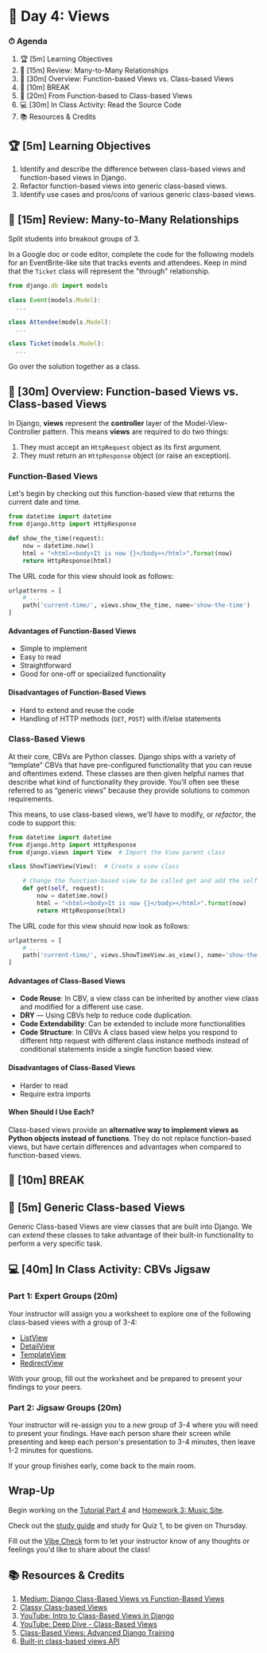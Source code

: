 # 📜 Day 4: Views

### ⏱ Agenda

1. 🏆 [5m] Learning Objectives
1. 📝 [15m] Review: Many-to-Many Relationships
1. 📖 [30m] Overview: Function-based Views vs. Class-based Views
1. 🌴 [10m] BREAK
1. 📝 [20m] From Function-based to Class-based Views
1. 💻 [30m] In Class Activity: Read the Source Code
1. 📚 Resources & Credits

## 🏆 [5m] Learning Objectives

1. Identify and describe the difference between class-based views and function-based views in Django.
1. Refactor function-based views into generic class-based views.
1. Identify use cases and pros/cons of various generic class-based views.

## 📝 [15m] Review: Many-to-Many Relationships

Split students into breakout groups of 3.

In a Google doc or code editor, complete the code for the following models for an EventBrite-like site that tracks events and attendees. Keep in mind that the `Ticket` class will represent the "through" relationship.

```js
from django.db import models

class Event(models.Model):
  ...

class Attendee(models.Model):
  ...

class Ticket(models.Model):
  ...
```

Go over the solution together as a class.

## 📖 [30m] Overview: Function-based Views vs. Class-based Views

In Django, **views** represent the **controller** layer of the Model-View-Controller pattern. This means **views** are required to do two things:

1. They must accept an `HttpRequest` object as its first argument.
2. They must return an `HttpResponse` object (or raise an exception).

### Function-Based Views

Let's begin by checking out this function-based view that returns the current date and time.

```python
from datetime import datetime
from django.http import HttpResponse

def show_the_time(request):
    now = datetime.now()
    html = "<html><body>It is now {}</body></html>".format(now)
    return HttpResponse(html)
```

The URL code for this view should look as follows:

```python
urlpatterns = [
    # ...
    path('current-time/', views.show_the_time, name='show-the-time')
]
```

#### Advantages of Function-Based Views

- Simple to implement
- Easy to read
- Straightforward
- Good for one-off or specialized functionality

#### Disadvantages of Function-Based Views

- Hard to extend and reuse the code
- Handling of HTTP methods (`GET`, `POST`) with if/else statements

### Class-Based Views

<!-- note: split into View & Generics sections -->

At their core, CBVs are Python classes. Django ships with a variety of “template” CBVs that have pre-configured functionality that you can reuse and oftentimes extend. These classes are then given helpful names that describe what kind of functionality they provide. You’ll often see these referred to as “generic views” because they provide solutions to common requirements.

This means, to use class-based views, we'll have to modify, or *refactor*, the code to support this:

```python
from datetime import datetime
from django.http import HttpResponse
from django.views import View  # Import the View parent class

class ShowTimeView(View):  # Create a view class

    # Change the function-based view to be called get and add the self param
    def get(self, request):
        now = datetime.now()
        html = "<html><body>It is now {}</body></html>".format(now)
        return HttpResponse(html)
```

The URL code for this view should now look as follows:

```python
urlpatterns = [
    # ...
    path('current-time/', views.ShowTimeView.as_view(), name='show-the-time')
]
```

#### Advantages of Class-Based Views

- **Code Reuse**: In CBV, a view class can be inherited by another view class and modified for a different use case.
- **DRY** — Using CBVs help to reduce code duplication.
- **Code Extendability**: Can be extended to include more functionalities
- **Code Structure**: In CBVs A class based view helps you respond to different http request with different class instance methods instead of conditional statements inside a single function based view.

#### Disadvantages of Class-Based Views

- Harder to read
- Require extra imports

#### When Should I Use Each?

Class-based views provide an **alternative way to implement views as Python objects instead of functions**. They do not replace function-based views, but have certain differences and advantages when compared to function-based views.

## 🌴 [10m] BREAK

## 📝 [5m] Generic Class-based Views

Generic Class-based Views are view classes that are built into Django. We can _extend_ these classes to take advantage of their built-in functionality to perform a very specific task.

## 💻 [40m] In Class Activity: CBVs Jigsaw

### Part 1: Expert Groups (20m)

Your instructor will assign you a worksheet to explore one of the following class-based views with a group of 3-4:

  - [ListView](https://docs.djangoproject.com/en/2.2/ref/class-based-views/generic-display/#listview)
  - [DetailView](https://docs.djangoproject.com/en/2.2/ref/class-based-views/generic-display/#detailview)
  - [TemplateView](https://docs.djangoproject.com/en/2.2/ref/class-based-views/base/#templateview)
  - [RedirectView](https://docs.djangoproject.com/en/3.0/ref/class-based-views/base/#redirectview)

With your group, fill out the worksheet and be prepared to present your findings to your peers.

### Part 2: Jigsaw Groups (20m)

Your instructor will re-assign you to a _new_ group of 3-4 where you will need to present your findings. Have each person share their screen while presenting and keep each person's presentation to 3-4 minutes, then leave 1-2 minutes for questions.

If your group finishes early, come back to the main room.

## Wrap-Up

Begin working on the [Tutorial Part 4](https://docs.djangoproject.com/en/2.2/intro/tutorial04/) and [Homework 3: Music Site](Projects/03-music-site.md).

Check out the [study guide](Assessments/quiz-1.md) and study for Quiz 1, to be given on Thursday.

Fill out the [Vibe Check](https://make.sc/bew1.2-vibe-check) form to let your instructor know of any thoughts or feelings you'd like to share about the class!

## 📚 Resources & Credits

1. [Medium: Django Class-Based Views vs Function-Based Views](https://medium.com/@ksarthak4ever/django-class-based-views-vs-function-based-view-e74b47b2e41b)
1. [Classy Class-based Views](http://ccbv.co.uk/)
2. [YouTube: Intro to Class-Based Views in Django](https://www.youtube.com/watch?v=-tqhhT3R6VY)
3. [YouTube: Deep Dive - Class-Based Views](https://youtu.be/Qki2m5AyfWw)
4. [Class-Based Views: Advanced Django Training](https://django-advanced-training.readthedocs.io/en/latest/features/class-based-views/)
5. [Built-in class-based views API](https://docs.djangoproject.com/en/2.2/ref/class-based-views/)
